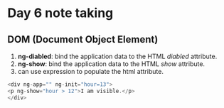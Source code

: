 # Day 6 note taking

## DOM (Document Object Element)
1. **ng-diabled**: bind the application data to the HTML *diabled* attribute.
2. **ng-show**: bind the application data to the HTML *show* attribute.
3. can use expression to populate the html attribute.
```javascript
<div ng-app="" ng-init="hour=13">
<p ng-show="hour > 12">I am visible.</p>
</div>
```